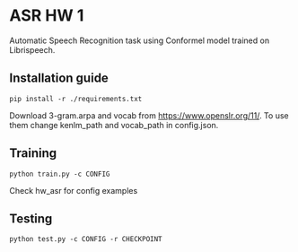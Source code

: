 # ASR HW 1

Automatic Speech Recognition task using Conformel model trained on Librispeech.

## Installation guide

```shell
pip install -r ./requirements.txt
```

Download 3-gram.arpa and vocab from https://www.openslr.org/11/. To use them change kenlm_path and vocab_path in config.json.

## Training
```shell
python train.py -c CONFIG
```
Check hw_asr for config examples

## Testing
```shell
python test.py -c CONFIG -r CHECKPOINT
```
